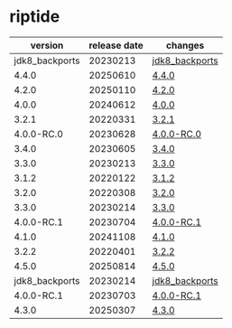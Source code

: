 # riptide	


|version|release date|changes|
|---|---|---|
|jdk8_backports|20230213|[jdk8_backports](./jdk8_backports-20230213.md)|
|4.4.0|20250610|[4.4.0](./4.4.0-20250610.md)|
|4.2.0|20250110|[4.2.0](./4.2.0-20250110.md)|
|4.0.0|20240612|[4.0.0](./4.0.0-20240612.md)|
|3.2.1|20220331|[3.2.1](./3.2.1-20220331.md)|
|4.0.0-RC.0|20230628|[4.0.0-RC.0](./4.0.0-RC.0-20230628.md)|
|3.4.0|20230605|[3.4.0](./3.4.0-20230605.md)|
|3.3.0|20230213|[3.3.0](./3.3.0-20230213.md)|
|3.1.2|20220122|[3.1.2](./3.1.2-20220122.md)|
|3.2.0|20220308|[3.2.0](./3.2.0-20220308.md)|
|3.3.0|20230214|[3.3.0](./3.3.0-20230214.md)|
|4.0.0-RC.1|20230704|[4.0.0-RC.1](./4.0.0-RC.1-20230704.md)|
|4.1.0|20241108|[4.1.0](./4.1.0-20241108.md)|
|3.2.2|20220401|[3.2.2](./3.2.2-20220401.md)|
|4.5.0|20250814|[4.5.0](./4.5.0-20250814.md)|
|jdk8_backports|20230214|[jdk8_backports](./jdk8_backports-20230214.md)|
|4.0.0-RC.1|20230703|[4.0.0-RC.1](./4.0.0-RC.1-20230703.md)|
|4.3.0|20250307|[4.3.0](./4.3.0-20250307.md)|
